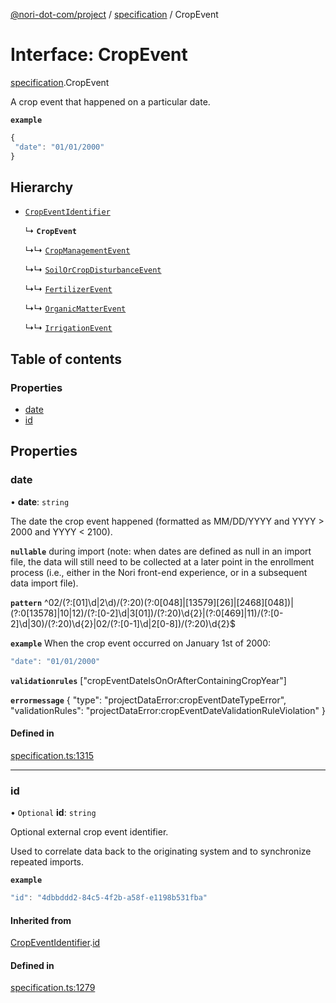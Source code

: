 [@nori-dot-com/project](../README.md) / [specification](../modules/specification.md) / CropEvent

# Interface: CropEvent

[specification](../modules/specification.md).CropEvent

A crop event that happened on a particular date.

**`example`**

```js
{
 "date": "01/01/2000"
}
```

## Hierarchy

- [`CropEventIdentifier`](specification.CropEventIdentifier.md)

  ↳ **`CropEvent`**

  ↳↳ [`CropManagementEvent`](specification.CropManagementEvent.md)

  ↳↳ [`SoilOrCropDisturbanceEvent`](specification.SoilOrCropDisturbanceEvent.md)

  ↳↳ [`FertilizerEvent`](specification.FertilizerEvent.md)

  ↳↳ [`OrganicMatterEvent`](specification.OrganicMatterEvent.md)

  ↳↳ [`IrrigationEvent`](specification.IrrigationEvent.md)

## Table of contents

### Properties

- [date](specification.CropEvent.md#date)
- [id](specification.CropEvent.md#id)

## Properties

### date

• **date**: `string`

The date the crop event happened (formatted as MM/DD/YYYY and YYYY > 2000 and YYYY < 2100).

**`nullable`** during import (note: when dates are defined as null in an import file, the data will still need to be collected at a later point in the enrollment process (i.e., either in the Nori front-end experience, or in a subsequent data import file).

**`pattern`** ^02\/(?:[01]\d|2\d)\/(?:20)(?:0[048]|[13579][26]|[2468][048])|(?:0[13578]|10|12)\/(?:[0-2]\d|3[01])\/(?:20)\d{2}|(?:0[469]|11)\/(?:[0-2]\d|30)\/(?:20)\d{2}|02\/(?:[0-1]\d|2[0-8])\/(?:20)\d{2}$

**`example`** When the crop event occurred on January 1st of 2000:

```js
"date": "01/01/2000"
```

**`validationrules`** ["cropEventDateIsOnOrAfterContainingCropYear"]

**`errormessage`**
{
"type": "projectDataError:cropEventDateTypeError",
"validationRules": "projectDataError:cropEventDateValidationRuleViolation"
}

#### Defined in

[specification.ts:1315](https://github.com/nori-dot-eco/nori-dot-com/blob/8ea14b1/packages/project/src/specification.ts#L1315)

___

### id

• `Optional` **id**: `string`

Optional external crop event identifier.

Used to correlate data back to the originating system and to synchronize repeated imports.

**`example`**

```js
"id": "4dbbddd2-84c5-4f2b-a58f-e1198b531fba"
```

#### Inherited from

[CropEventIdentifier](specification.CropEventIdentifier.md).[id](specification.CropEventIdentifier.md#id)

#### Defined in

[specification.ts:1279](https://github.com/nori-dot-eco/nori-dot-com/blob/8ea14b1/packages/project/src/specification.ts#L1279)
